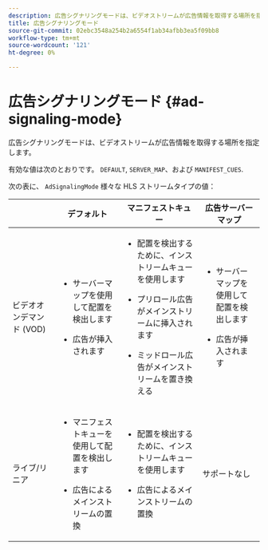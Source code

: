 ```yaml
---
description: 広告シグナリングモードは、ビデオストリームが広告情報を取得する場所を指定します。
title: 広告シグナリングモード
source-git-commit: 02ebc3548a254b2a6554f1ab34afbb3ea5f09bb8
workflow-type: tm+mt
source-wordcount: '121'
ht-degree: 0%

---
```


# 広告シグナリングモード {#ad-signaling-mode}

広告シグナリングモードは、ビデオストリームが広告情報を取得する場所を指定します。

有効な値は次のとおりです。 `DEFAULT`, `SERVER_MAP`、および `MANIFEST_CUES`.

次の表に、 `AdSignalingMode` 様々な HLS ストリームタイプの値：

<table frame="all" colsep="1" rowsep="1" id="table_AdSignalingMode"> 
 <thead> 
  <tr rowsep="1"> 
   <th colname="1" class="entry"> </th> 
   <th colname="2" class="entry"> デフォルト </th> 
   <th colname="3" class="entry"> マニフェストキュー </th> 
   <th colname="4" class="entry"> 広告サーバーマップ </th> 
  </tr> 
 </thead>
 <tbody> 
  <tr rowsep="1"> 
   <td colname="1"> ビデオオンデマンド (VOD) </td> 
   <td colname="2"> 
    <ul id="ul_E79DA79107364D0D8B46A1859CA75B5C"> 
     <li id="li_B259ED87743F463095071F58DC840E39"> <p>サーバーマップを使用して配置を検出します </p> </li> 
     <li id="li_8957E4151466467BA6C954E5010E34EA"> <p>広告が挿入されます </p> </li> 
    </ul> </td> 
   <td colname="3"> 
    <ul id="ul_D462C76717D94DE09915BDF6E9B3FB68"> 
     <li id="li_FB46108F4AD9457D99D2618ABEF7DBD1"> <p>配置を検出するために、インストリームキューを使用します </p> </li> 
     <li id="li_C3F7FBB98F524CEF97D17318C292E9EA"> <p>プリロール広告がメインストリームに挿入されます </p> </li> 
     <li id="li_A56E1545F84840DFA6D065DA60E98C31"> <p>ミッドロール広告がメインストリームを置き換える </p> </li> 
    </ul> </td> 
   <td colname="4"> 
    <ul id="ul_F10192B1B6F745CBB0D4C1A6D52A57B4"> 
     <li id="li_2ADACF71FA5F4A08A00A3399F5593420"> <p>サーバーマップを使用して配置を検出します </p> </li> 
     <li id="li_1201085B9C554A4BBD471E7EB2E363AC"> <p>広告が挿入されます </p> </li> 
    </ul> </td> 
  </tr> 
  <tr rowsep="0"> 
   <td colname="1"> ライブ/リニア </td> 
   <td colname="2"> 
    <ul id="ul_82AAC9EE056F49E999F809536A96C2F8"> 
     <li id="li_73BAD2BAA95F4592808B77F8DA436237"> <p>マニフェストキューを使用して配置を検出します </p> </li> 
     <li id="li_A97B6F61078D4149A984B2412021E103"> <p>広告によるメインストリームの置換 </p> </li> 
    </ul> </td> 
   <td colname="3"> 
    <ul id="ul_CAED2D4F46334D76AE025482881BF843"> 
     <li id="li_A8023845A037482DBFDEF7EF247FECFD"> <p>配置を検出するために、インストリームキューを使用します </p> </li> 
     <li id="li_62A3CDAD249344EB89043B2AE0F4D7FF"> <p>広告によるメインストリームの置換 </p> </li> 
    </ul> </td> 
   <td colname="4"> サポートなし </td> 
  </tr> 
 </tbody> 
</table>
